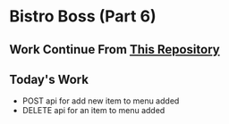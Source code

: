 # Bistro Boss (Part 6)

## Work Continue From [This Repository](https://github.com/rootnure/bistro-boss-part-5-server-68)

## Today's Work

- POST api for add new item to menu added
- DELETE api for an item to menu added
